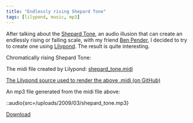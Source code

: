 ```yaml
---
title: "Endlessly rising Shepard Tone"
tags: [lilypond, music, mp3]
---
```


After talking about the [Shepard Tone](http://en.wikipedia.org/wiki/Shepard_tone), an audio illusion that can create an endlessly rising or falling scale, with my friend [Ben Pender](http://www.benjaminpender.com/), I decided to try to create one using [Lilypond](http://lilypond.org/web/). The result is quite interesting.

Chromatically rising Shepard Tone:

The midi file created by Lilypond: [shepard_tone.midi](/uploads/2009/03/shepard_tone.midi)

[The Lilypond source used to render the above .midi (on GitHub)](https://github.com/captbaritone/eldredge-shepard_tone)

An mp3 file generated from the midi file above:

::audio{src=/uploads/2009/03/shepard_tone.mp3}

[Download](/uploads/2009/03/shepard_tone.mp3 "Download as .mp3")
